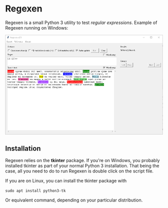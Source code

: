 # Regexen

Regexen is a small Python 3 utility to test _regular expressions_. Example of Regexen running on Windows:

![Regexen running on Windows 10](screenshot.png)

## Installation

Regexen relies on the **tkinter** package. If you're on Windows, you probably installed tkinter as part of your normal Python 3 installation. That being the case, all you need to do to run Regexen is double click on the script file.

If you are on Linux, you can install the tkinter package with

`sudo apt install python3-tk`

Or equivalent command, depending on your particular distribution.